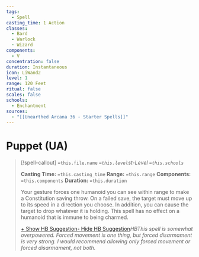 ```yaml
---
tags:
  - Spell
casting_time: 1 Action
classes:
  - Bard
  - Warlock
  - Wizard
components:
  - V
concentration: false
duration: Instantaneous
icon: LiWand2
level: 1
range: 120 Feet
ritual: false
scales: false
schools:
  - Enchantment
sources:
  - "[[Unearthed Arcana 36 - Starter Spells]]"
---
```


# Puppet (UA)

>[!spell-callout] `=this.file.name`
>*`=this.level`st-Level `=this.schools`*
>
>**Casting Time:** `=this.casting_time`
>**Range:** `=this.range`
>**Components:** `=this.components`
>**Duration:** `=this.duration`
>
>Your gesture forces one humanoid you can see within range to make a Constitution saving throw. On a failed save, the target must move up to its speed in a direction you choose. In addition, you can cause the target to drop whatever it is holding. This spell has no effect on a humanoid that is immune to being charmed.
>
>[+ Show HB Suggestion](javascript:;)[- Hide HB Suggestion](javascript:;)*HBThis spell is somewhat overpowered. Forced movement is one thing, but forced disarmament is very strong. I would recommend allowing only forced movement or forced disarmament, not both.*
>
>

